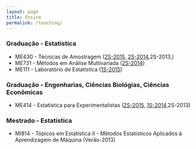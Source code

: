 ```yaml
---
layout: page
title: Ensino
permalink: /teaching/
---
```


### Graduação - Estatística

  +  ME430 - Técnicas de Amostragem ([2S-2015](http://samarafk.github.io/ME430/), [2S-2014](http://www.ggte.unicamp.br/moodle/course/view.php?id=463),2S-2013,)
  +  ME731 - Métodos em Análise Multivariada ([2S-2014](http://www.ggte.unicamp.br/moodle/course/view.php?id=459))
  +  ME111 - Laboratório de Estatística ([1S-2015](http://www.ggte.unicamp.br/moodle/course/info.php?id=593))


### Graduação - Engenharias, Ciências Biológias, Ciências Econômicas

  + ME414 - Estatística para Experimentalistas ([2S-2015](http://samarafk.github.io/ME414/), [1S-2014](http://www.ggte.unicamp.br/moodle/enrol/index.php?id=369),2S-2013)


### Mestrado - Estatística

  + MI814 - Tópicos em Estatística II - Métodos Estatísticos Aplicados à Aprendizagem de Máquina (Verão-2013)

